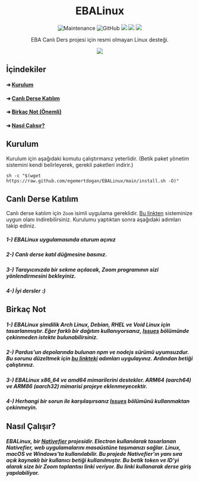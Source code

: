 <h1 align="center">EBALinux</h1>

<p align="center">
<img alt="Maintenance" src="https://img.shields.io/maintenance/yes/2021">
<img alt="GitHub" src="https://img.shields.io/github/license/egemertdogan/EBALinux">
<img src="https://img.shields.io/github/stars/egemertdogan/EBALinux">
<img src="https://img.shields.io/github/forks/egemertdogan/EBALinux">
<img src="https://img.shields.io/github/issues/egemertdogan/EBALinux">
</p>
<p align="center"> EBA Canlı Ders projesi için resmi olmayan Linux desteği. </p>

<p align="center">
<img src="https://raw.githubusercontent.com/egemertdogan/EBALinux/main/logo2.png">
</p>

## İçindekiler

####  ➜ [Kurulum](https://github.com/egemertdogan/EBALinux/tree/main#kurulum)
####  ➜ [Canlı Derse Katılım](https://github.com/egemertdogan/EBALinux/tree/main#canl%C4%B1-derse-kat%C4%B1l%C4%B1m)
####  ➜ [Birkaç Not (Önemli) ](https://github.com/egemertdogan/EBALinux/tree/main#birka%C3%A7-not)
####  ➜ [Nasıl Çalışır?](https://github.com/egemertdogan/EBALinux#nas%C4%B1l-%C3%A7al%C4%B1%C5%9F%C4%B1r)

## Kurulum
Kurulum için aşağıdaki komutu çalıştırmanız yeterlidir. (Betik paket yönetim sistemini kendi belirleyerek, gerekli paketleri indirir.)
```
sh -c "$(wget https://raw.github.com/egemertdogan/EBALinux/main/install.sh -O)"
```

## Canlı Derse Katılım
Canlı derse katılım için `Zoom` isimli uygulama gereklidir. [Bu linkten](https://zoom.us/download) sisteminize uygun olanı indirebilirsiniz. Kurulumu yaptıktan sonra aşağıdaki adımları takip ediniz.

##### 1-) EBALinux uygulamasında oturum açınız
##### 2-) Canlı derse katıl düğmesine basınız.
##### 3-) Tarayıcınızda bir sekme açılacak, Zoom programının sizi yönlendirmesini bekleyiniz.
##### 4-) İyi dersler *:)*

## Birkaç Not
##### 1-) EBALinux şimdilik Arch Linux, Debian, RHEL ve Void Linux için tasarlanmıştır. Eğer farklı bir dağıtım kullanıyorsanız, [Issues](https://github.com/egemertdogan/EBALinux/issues) bölümünde çekinmeden istekte bulunabilirsiniz.
##### 2-) Pardus'un depolarında bulunan npm ve nodejs sürümü uyumsuzdur. Bu sorunu düzeltmek için [bu linkteki](https://forum.pardus.org.tr/t/pardus-19-3-nodejs-ve-npm-uyumsuz/15337) adımları uygulayınız. Ardından betiği çalıştırınız.
##### 3-) EBALinux x86_64 ve amd64 mimarilerini destekler. ARM64 (aarch64) ve ARM86 (aarch32) mimarisi projeye eklenmeyecektir.
##### 4-) Herhangi bir sorun ile karşılaşırsanız [Issues](https://github.com/egemertdogan/EBALinux/issues) bölümünü kullanmaktan çekinmeyin.

## Nasıl Çalışır?
##### EBALinux, bir [Nativefier](https://github.com/jiahaog/nativefier) projesidir. Electron kullanılarak tasarlanan Nativefier, web uygulamalarını masaüstüne taşımanızı sağlar. Linux, macOS ve Windows'ta kullanılabilir. Bu projede Nativefier'ın yanı sıra açık kaynaklı bir kullanıcı betiği kullanılmıştır. Bu betik token ve ID'yi alarak size bir Zoom toplantısı linki veriyor. Bu linki kullanarak derse giriş yapılabiliyor.
